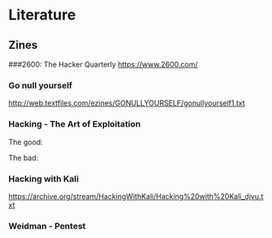 # Literature


## Zines


###2600: The Hacker Quarterly
https://www.2600.com/


### Go null yourself
http://web.textfiles.com/ezines/GONULLYOURSELF/gonullyourself1.txt

### Hacking - The Art of Exploitation
The good:

The bad:

### Hacking with Kali
https://archive.org/stream/HackingWithKali/Hacking%20with%20Kali_djvu.txt

### Weidman - Pentest